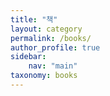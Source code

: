 ```yaml
---
title: "책"
layout: category
permalink: /books/
author_profile: true
sidebar: 
    nav: "main"
taxonomy: books
---
```

